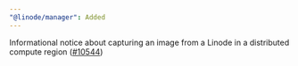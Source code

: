 ```yaml
---
"@linode/manager": Added
---
```


Informational notice about capturing an image from a Linode in a distributed compute region ([#10544](https://github.com/linode/manager/pull/10544))
